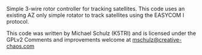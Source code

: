 Simple 3-wire rotor controller for tracking satellites. 
This code uses an existing AZ only simple rotator to track satellites using the EASYCOM I 
protocol. 

This code was written by Michael Schulz (K5TRI) and is licensed under the GPLv2
Comments and improvements welcome at mschulz@creative-chaos.com
